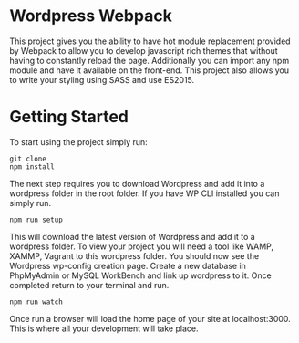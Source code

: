 # Wordpress Webpack
 This project gives you the ability to have hot module replacement provided by Webpack to allow you to develop javascript rich themes that without having to constantly reload the page. Additionally you can import any npm module and have it available on the front-end. This project also allows you to write your styling using SASS and use ES2015.

# Getting Started
To start using the project simply run:
```
git clone
npm install
```
The next step requires you to download Wordpress and add it into a wordpress folder in the root folder. If you have WP CLI installed you can simply run.
```
npm run setup
```
This will download the latest version of Wordpress and add it to a wordpress folder. To view your project you will need a tool like WAMP, XAMMP, Vagrant to this wordpress folder. You should now see the Wordpress wp-config creation page. Create a new database in PhpMyAdmin or MySQL WorkBench and link up wordpress to it. Once completed return to your terminal and run.
```
npm run watch
```
Once run a browser will load the home page of your site at localhost:3000. This is where all your development will take place.


